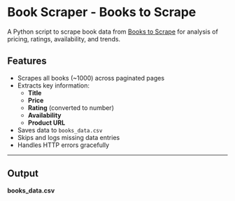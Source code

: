 #  Book Scraper - Books to Scrape

A Python script to scrape book data from [Books to Scrape](http://books.toscrape.com/) for analysis of pricing, ratings, availability, and trends.

## Features

- Scrapes all books (~1000) across paginated pages
- Extracts key information:
  - **Title**
  - **Price**
  - **Rating** (converted to number)
  - **Availability**
  - **Product URL**
- Saves data to `books_data.csv`
- Skips and logs missing data entries
- Handles HTTP errors gracefully

---

## Output

**books_data.csv**
